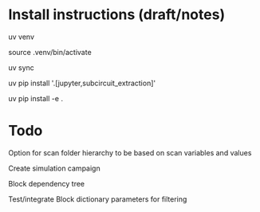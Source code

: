 # Install instructions (draft/notes)

uv venv

source .venv/bin/activate

uv sync

uv pip install '.[jupyter,subcircuit_extraction]'

uv pip install -e .


# Todo

Option for scan folder hierarchy to be based on scan variables and values

Create simulation campaign 

Block dependency tree

Test/integrate Block dictionary parameters for filtering

